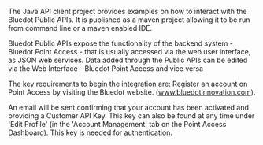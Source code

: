 
The Java API client project provides examples on how to interact with the Bluedot Public APIs. It is published as a maven project allowing it to be run from command line or a maven enabled IDE.

Bluedot Public APIs expose the functionality of the backend system - Bluedot Point Access - that is usually accessed via the web user interface, as JSON web services. 
Data added through the Public APIs can be edited via the Web Interface - Bluedot Point Access and vice versa  

The key requirements to begin the integration are: Register an account on Point Access by visiting the Bluedot website. (www.bluedotinnovation.com). 

An email will be sent confirming that your account has been activated and providing a Customer API Key. This key can also be found at any time under 'Edit Profile' (in the 'Account Management' tab on the Point Access Dashboard). This key is needed for authentication.

